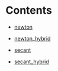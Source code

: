 # Contents

- [newton](github.com/kev-thomas/cs4610/blob/master/assn2/docs/find_root/newton.md)

- [newton_hybrid](github.com/kev-thomas/cs4610/blob/master/assn2/docs/find_root/newton_hybrid.md)

- [secant](github.com/kev-thomas/cs4610/blob/master/assn2/docs/find_root/secant.md)

- [secant_hybrid](github.com/kev-thomas/cs4610/blob/master/assn2/docs/find_root/secant_hybrid.md)
